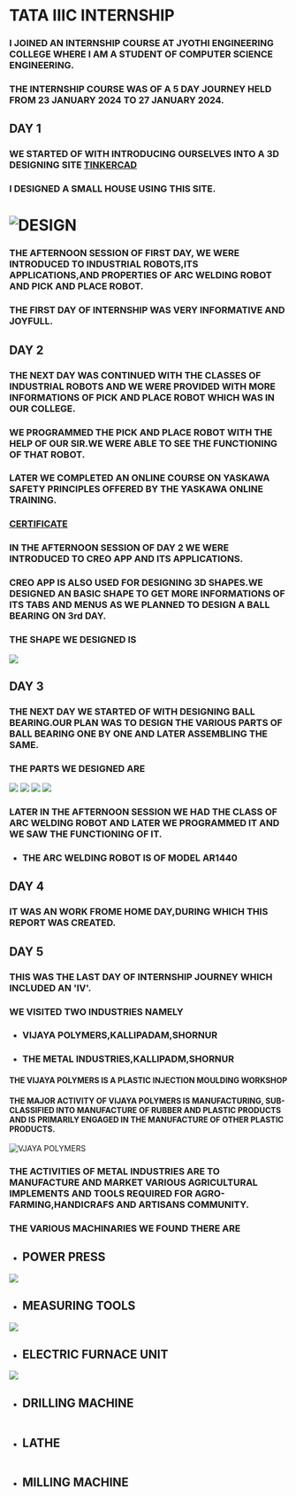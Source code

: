 # TATA IIIC INTERNSHIP

### I JOINED AN INTERNSHIP COURSE AT JYOTHI ENGINEERING COLLEGE WHERE I AM A STUDENT OF COMPUTER SCIENCE ENGINEERING.
### THE INTERNSHIP COURSE WAS OF A 5 DAY JOURNEY HELD FROM 23 JANUARY 2024 TO 27 JANUARY 2024.

## DAY 1

### WE STARTED OF WITH INTRODUCING OURSELVES INTO A 3D DESIGNING SITE [TINKERCAD](https://www.tinkercad.com/things/h8pAe8wPh30-mighty-snaget-jofo/edit)
### I DESIGNED A SMALL HOUSE USING THIS SITE.
# ![DESIGN](https://github.com/Gopika-Manoj/Internship/blob/main/IMG_20240127_090432.jpg)
### THE AFTERNOON SESSION OF FIRST DAY, WE WERE INTRODUCED TO INDUSTRIAL ROBOTS,ITS APPLICATIONS,AND PROPERTIES OF ARC WELDING ROBOT AND PICK AND PLACE ROBOT.
### THE FIRST DAY OF INTERNSHIP WAS VERY INFORMATIVE AND JOYFULL.

## DAY 2

### THE NEXT DAY WAS CONTINUED WITH THE CLASSES OF INDUSTRIAL ROBOTS AND WE WERE PROVIDED WITH MORE INFORMATIONS OF PICK AND PLACE ROBOT WHICH WAS IN OUR COLLEGE.
### WE PROGRAMMED THE PICK AND PLACE ROBOT WITH THE HELP OF OUR SIR.WE WERE ABLE TO SEE THE FUNCTIONING OF THAT ROBOT.
### LATER WE COMPLETED AN ONLINE COURSE ON YASKAWA SAFETY PRINCIPLES OFFERED BY THE YASKAWA ONLINE TRAINING.
### [CERTIFICATE](DOC-20240124-WA0013..pdf)
### IN THE AFTERNOON SESSION OF DAY 2 WE WERE INTRODUCED TO CREO APP AND ITS APPLICATIONS.
### CREO APP IS ALSO USED FOR DESIGNING 3D SHAPES.WE DESIGNED AN BASIC SHAPE TO GET MORE INFORMATIONS OF ITS TABS AND MENUS AS WE PLANNED TO DESIGN A BALL BEARING ON 3rd DAY.
### THE SHAPE WE DESIGNED IS
![](https://github.com/Gopika-Manoj/Internship/blob/main/IMG_20240127_092239.jpg)

## DAY 3

### THE NEXT DAY WE STARTED OF WITH DESIGNING BALL BEARING.OUR PLAN WAS TO DESIGN THE VARIOUS PARTS OF BALL BEARING ONE BY ONE AND LATER ASSEMBLING THE SAME.
### THE PARTS WE DESIGNED ARE 
![](https://github.com/Gopika-Manoj/Internship/blob/main/day26.JPG)
![](https://github.com/Gopika-Manoj/Internship/blob/main/day24.JPG)
![](https://github.com/Gopika-Manoj/Internship/blob/main/day23.JPG)
![](https://github.com/Gopika-Manoj/Internship/blob/main/day22.JPG)

### LATER IN THE AFTERNOON SESSION WE HAD THE CLASS OF ARC WELDING ROBOT AND LATER WE PROGRAMMED IT AND WE SAW THE FUNCTIONING OF IT.
  - ### THE ARC WELDING ROBOT IS OF MODEL **AR1440**

## DAY 4

### IT WAS AN WORK FROME HOME DAY,DURING WHICH THIS REPORT WAS CREATED.

## DAY 5

### THIS WAS THE LAST DAY OF INTERNSHIP JOURNEY WHICH INCLUDED AN 'IV'.
### WE VISITED TWO INDUSTRIES NAMELY
  - ### VIJAYA POLYMERS,KALLIPADAM,SHORNUR
  - ### THE METAL INDUSTRIES,KALLIPADM,SHORNUR
#### THE VIJAYA POLYMERS IS A PLASTIC INJECTION MOULDING WORKSHOP
#### THE MAJOR ACTIVITY OF VIJAYA POLYMERS IS MANUFACTURING, SUB-CLASSIFIED INTO MANUFACTURE OF RUBBER AND PLASTIC PRODUCTS AND IS PRIMARILY ENGAGED IN THE MANUFACTURE OF OTHER PLASTIC PRODUCTS.
![VJAYA POLYMERS](https://github.com/Gopika-Manoj/Internship/blob/main/WhatsApp%20Image%202024-01-27%20at%203.51.58%20PM.jpeg)
### THE ACTIVITIES OF METAL INDUSTRIES ARE TO MANUFACTURE AND MARKET VARIOUS AGRICULTURAL IMPLEMENTS AND TOOLS REQUIRED FOR AGRO-FARMING,HANDICRAFS AND ARTISANS COMMUNITY.
### THE VARIOUS MACHINARIES WE FOUND THERE ARE
 - ## POWER PRESS
![](https://github.com/Gopika-Manoj/Internship/blob/main/WhatsApp%20Image%202024-01-28%20at%206.01.59%20PM.jpeg)
 - ## MEASURING TOOLS
![](https://github.com/Gopika-Manoj/Internship/blob/main/WhatsApp%20Image%202024-01-29%20at%206.11.06%20AM.jpeg)
 - ## ELECTRIC FURNACE UNIT
![](https://github.com/Gopika-Manoj/Internship/blob/main/WhatsApp%20Image%202024-01-29%20at%206.10.36%20AM.jpeg)
 - ## DRILLING MACHINE
![]()
 - ## LATHE
![]()
- ## MILLING MACHINE
![]()
